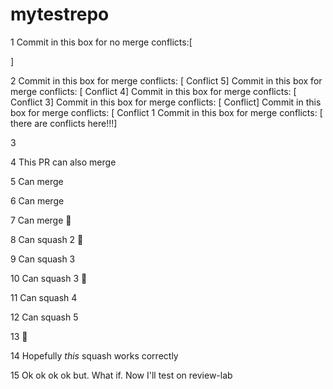 # mytestrepo

1
Commit in this box for no merge conflicts:[



]

2
Commit in this box for merge conflicts: [ Conflict 5]
Commit in this box for merge conflicts: [ Conflict 4]
Commit in this box for merge conflicts: [ Conflict 3]
Commit in this box for merge conflicts: [ Conflict]
Commit in this box for merge conflicts: [ Conflict 1
Commit in this box for merge conflicts: [ there are conflicts here!!!]

3 

4 This PR can also merge

5 Can merge

6 Can merge

7 Can merge :dog:

8 Can squash 2 :dog:

9 Can squash 3

10 Can squash 3 :dog:

11 Can squash 4

12 Can squash 5

13 :dog:

14 Hopefully _this_ squash works correctly

15 Ok ok ok ok but. What if. Now I'll test on review-lab
